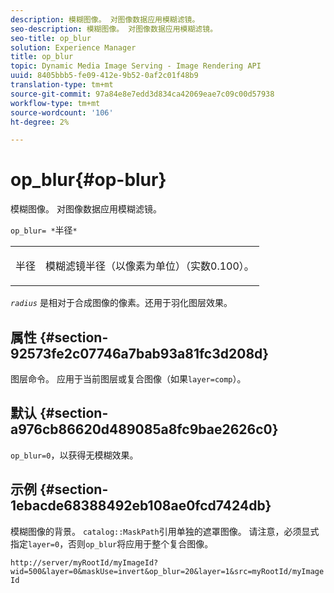 ```yaml
---
description: 模糊图像。 对图像数据应用模糊滤镜。
seo-description: 模糊图像。 对图像数据应用模糊滤镜。
seo-title: op_blur
solution: Experience Manager
title: op_blur
topic: Dynamic Media Image Serving - Image Rendering API
uuid: 8405bbb5-fe09-412e-9b52-0af2c01f48b9
translation-type: tm+mt
source-git-commit: 97a84e8e7edd3d834ca42069eae7c09c00d57938
workflow-type: tm+mt
source-wordcount: '106'
ht-degree: 2%

---
```



# op_blur{#op-blur}

模糊图像。 对图像数据应用模糊滤镜。

`op_blur= *`半径`*`

<table id="simpletable_1DD41D819BE74130A77ECFC28486F70A"> 
 <tr class="strow"> 
  <td class="stentry"> <p><span class="varname"> 半径</span> </p> </td> 
  <td class="stentry"> <p>模糊滤镜半径（以像素为单位）（实数0.100）。 </p></td> 
 </tr> 
</table>

*`radius`* 是相对于合成图像的像素。还用于羽化图层效果。

## 属性 {#section-92573fe2c07746a7bab93a81fc3d208d}

图层命令。 应用于当前图层或复合图像（如果`layer=comp`）。

## 默认 {#section-a976cb86620d489085a8fc9bae2626c0}

`op_blur=0`，以获得无模糊效果。

## 示例 {#section-1ebacde68388492eb108ae0fcd7424db}

模糊图像的背景。 `catalog::MaskPath`引用单独的遮罩图像。 请注意，必须显式指定`layer=0`，否则`op_blur`将应用于整个复合图像。

`http://server/myRootId/myImageId?wid=500&layer=0&maskUse=invert&op_blur=20&layer=1&src=myRootId/myImageId`
